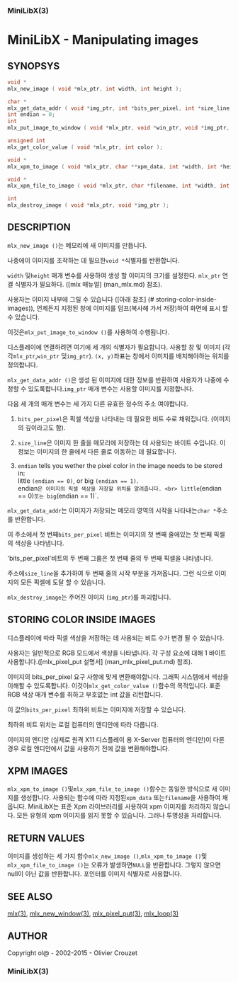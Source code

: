### MiniLibX(3)

# MiniLibX - Manipulating images

## SYNOPSYS
```C
void *
mlx_new_image ( void *mlx_ptr, int width, int height );

char *
mlx_get_data_addr ( void *img_ptr, int *bits_per_pixel, int *size_line, int *endian );
int endian = 0;
int
mlx_put_image_to_window ( void *mlx_ptr, void *win_ptr, void *img_ptr, int x, int y );

unsigned int
mlx_get_color_value ( void *mlx_ptr, int color );

void *
mlx_xpm_to_image ( void *mlx_ptr, char **xpm_data, int *width, int *height );

void *
mlx_xpm_file_to_image ( void *mlx_ptr, char *filename, int *width, int *height );

int
mlx_destroy_image ( void *mlx_ptr, void *img_ptr );
```

## DESCRIPTION

`mlx_new_image ()`는 메모리에 새 이미지를 만듭니다.

나중에이 이미지를 조작하는 데 필요한`void *`식별자를 반환합니다.

`width` 및`height` 매개 변수를 사용하여 생성 할 이미지의 크기를 설정한다. `mlx_ptr` 연결 식별자가 필요하다. ([mlx 매뉴얼] (man_mlx.md) 참조).

사용자는 이미지 내부에 그릴 수 있습니다 ([아래 참조] (# storing-color-inside-images)),
언제든지 지정된 창에 이미지를 덤프(복사해 가서 저장)하여 화면에 표시 할 수 있습니다.

이것은`mlx_put_image_to_window ()`를 사용하여 수행됩니다.

디스플레이에 연결하려면 여기에 세 개의 식별자가 필요합니다.
사용할 창 및 이미지 (각각`mlx_ptr`,`win_ptr` 및`img_ptr`).
`(x, y)`좌표는 창에서 이미지를 배치해야하는 위치를 정의합니다.   

`mlx_get_data_addr ()`은 생성 된 이미지에 대한 정보를 반환하여 사용자가 나중에 수정할 수 있도록합니다.`img_ptr` 매개 변수는 사용할 이미지를 지정합니다.

다음 세 개의 매개 변수는 세 가지 다른 유효한 정수의 주소 여야합니다.

1. `bits_per_pixel`은 픽셀 색상을 나타내는 데 필요한 비트 수로 채워집니다.
   (이미지의 깊이라고도 함).

2. `size_line`은 이미지 한 줄을 메모리에 저장하는 데 사용되는 바이트 수입니다.
   이 정보는 이미지의 한 줄에서 다른 줄로 이동하는 데 필요합니다.

3. `endian` tells you wether the pixel color in the image needs to be stored in:<br>
   little `(endian == 0)`, or big `(endian == 1)`.  
   endian`은 이미지의 픽셀 색상을 저장할 위치를 알려줍니다. <br>
   little`(endian == 0)`또는 big`(endian == 1)`.

`mlx_get_data_addr`는 이미지가 저장되는 메모리 영역의 시작을 나타내는`char *`주소를 반환합니다.  

이 주소에서 첫 번째`bits_per_pixel` 비트는 이미지의 첫 번째 줄에있는 첫 번째 픽셀의 색상을 나타냅니다.

'bits_per_pixel'비트의 두 번째 그룹은 첫 번째 줄의 두 번째 픽셀을 나타냅니다.

주소에`size_line`을 추가하여 두 번째 줄의 시작 부분을 가져옵니다. 그런 식으로 이미지의 모든 픽셀에 도달 할 수 있습니다.

`mlx_destroy_image`는 주어진 이미지 (`img_ptr`)를 파괴합니다.

## STORING COLOR INSIDE IMAGES

디스플레이에 따라 픽셀 색상을 저장하는 데 사용되는 비트 수가 변경 될 수 있습니다.

사용자는 일반적으로 RGB 모드에서 색상을 나타냅니다.
각 구성 요소에 대해 1 바이트 사용합니다.([mlx_pixel_put 설명서] (man_mlx_pixel_put.md) 참조).

이미지의 bits_per_pixel 요구 사항에 맞게 변환해야합니다.
그래픽 시스템에서 색상을 이해할 수 있도록합니다.
이것이`mlx_get_color_value ()`함수의 목적입니다.
표준 RGB 색상 매개 변수를 취하고 부호없는 int 값을 리턴합니다.

이 값의`bits_per_pixel` 최하위 비트는 이미지에 저장할 수 있습니다.

최하위 비트 위치는 로컬 컴퓨터의 엔디안에 따라 다릅니다.

이미지의 엔디안 (실제로 원격 X11 디스플레이 용 X-Server 컴퓨터의 엔디안)이 다른 경우
로컬 엔디안에서 값을 사용하기 전에 값을 변환해야합니다.

## XPM IMAGES

`mlx_xpm_to_image ()`및`mlx_xpm_file_to_image ()`함수는 동일한 방식으로 새 이미지를 생성합니다.
사용되는 함수에 따라 지정된`xpm_data` 또는`filename`을 사용하여 채 웁니다.
MiniLibX는 표준 Xpm 라이브러리를 사용하여 xpm 이미지를 처리하지 않습니다. 모든 유형의 xpm 이미지를 읽지 못할 수 있습니다. 그러나 투명성을 처리합니다.       

## RETURN VALUES

이미지를 생성하는 세 가지 함수`mlx_new_image ()`,`mlx_xpm_to_image ()`및
`mlx_xpm_file_to_image ()`는 오류가 발생하면`NULL`을 반환합니다. 그렇지 않으면 null이 아닌 값을 반환합니다.
포인터를 이미지 식별자로 사용합니다.

## SEE ALSO

[mlx(3)](man_mlx.md), [mlx_new_window(3)](man_mlx_new_window.md),
[mlx_pixel_put(3)](man_mlx_pixel_put.md), [mlx_loop(3)](man_mlx_loop.md)

## AUTHOR

Copyright ol@ - 2002-2015 - Olivier Crouzet

### MiniLibX(3)
